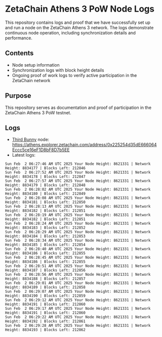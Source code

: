 # ZetaChain Athens 3 PoW Node Logs
This repository contains logs and proof that we have successfully set up and run a node on the ZetaChain Athens 3 network. The logs demonstrate continuous node operation, including synchronization details and performance.

## Contents
- Node setup information
- Synchronization logs with block height details
- Ongoing proof of work logs to verify active participation in the ZetaChain network

## Purpose
This repository serves as documentation and proof of participation in the ZetaChain Athens 3 PoW testnet.

## Logs

- [Third Bunny](https://thirdbunny.xyz/) node: https://athens.explorer.zetachain.com/address/0x225254d35dE666064Eccc5ce16eF1D8bF8D7b5EE
- Latest logs:
```
Sun Feb  2 06:27:46 AM UTC 2025 Your Node Height: 8621331 | Network Height: 8834177 | Blocks Left: 212846
Sun Feb  2 06:27:52 AM UTC 2025 Your Node Height: 8621331 | Network Height: 8834178 | Blocks Left: 212847
Sun Feb  2 06:27:57 AM UTC 2025 Your Node Height: 8621331 | Network Height: 8834179 | Blocks Left: 212848
Sun Feb  2 06:28:02 AM UTC 2025 Your Node Height: 8621331 | Network Height: 8834180 | Blocks Left: 212849
Sun Feb  2 06:28:08 AM UTC 2025 Your Node Height: 8621331 | Network Height: 8834181 | Blocks Left: 212850
Sun Feb  2 06:28:13 AM UTC 2025 Your Node Height: 8621331 | Network Height: 8834182 | Blocks Left: 212851
Sun Feb  2 06:28:19 AM UTC 2025 Your Node Height: 8621331 | Network Height: 8834182 | Blocks Left: 212851
Sun Feb  2 06:28:24 AM UTC 2025 Your Node Height: 8621331 | Network Height: 8834183 | Blocks Left: 212852
Sun Feb  2 06:28:29 AM UTC 2025 Your Node Height: 8621331 | Network Height: 8834184 | Blocks Left: 212853
Sun Feb  2 06:28:34 AM UTC 2025 Your Node Height: 8621331 | Network Height: 8834185 | Blocks Left: 212854
Sun Feb  2 06:28:40 AM UTC 2025 Your Node Height: 8621331 | Network Height: 8834186 | Blocks Left: 212855
Sun Feb  2 06:28:45 AM UTC 2025 Your Node Height: 8621331 | Network Height: 8834186 | Blocks Left: 212855
Sun Feb  2 06:28:51 AM UTC 2025 Your Node Height: 8621331 | Network Height: 8834187 | Blocks Left: 212856
Sun Feb  2 06:28:56 AM UTC 2025 Your Node Height: 8621331 | Network Height: 8834188 | Blocks Left: 212857
Sun Feb  2 06:29:01 AM UTC 2025 Your Node Height: 8621331 | Network Height: 8834189 | Blocks Left: 212858
Sun Feb  2 06:29:07 AM UTC 2025 Your Node Height: 8621331 | Network Height: 8834190 | Blocks Left: 212859
Sun Feb  2 06:29:12 AM UTC 2025 Your Node Height: 8621331 | Network Height: 8834191 | Blocks Left: 212860
Sun Feb  2 06:29:17 AM UTC 2025 Your Node Height: 8621331 | Network Height: 8834191 | Blocks Left: 212860
Sun Feb  2 06:29:22 AM UTC 2025 Your Node Height: 8621331 | Network Height: 8834192 | Blocks Left: 212861
Sun Feb  2 06:29:28 AM UTC 2025 Your Node Height: 8621331 | Network Height: 8834193 | Blocks Left: 212862
```
